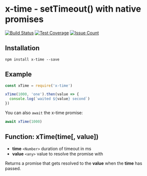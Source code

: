 # x-time - setTimeout() with native promises

[![Build Status](https://travis-ci.org/robojones/x-time.svg?branch=master)](https://travis-ci.org/robojones/x-time)
[![Test Coverage](https://codeclimate.com/github/robojones/x-time/badges/coverage.svg)](https://codeclimate.com/github/robojones/x-time/coverage)
[![Issue Count](https://codeclimate.com/github/robojones/x-time/badges/issue_count.svg)](https://codeclimate.com/github/robojones/x-time)

## Installation

```
npm install x-time --save
```

## Example

```javascript
const xTime = require('x-time')

xTime(1000, 'one').then(value => {
  console.log(`waited ${value} second`)
})
```

You can also `await` the x-time promise:

```javascript
await xTime(1000)
```

## Function: xTime(time[, value])

- __time__ `<Number>` duration of timeout in ms
- __value__ `<any>` value to resolve the promise with

Returns a promise that gets resolved to the __value__ when the __time__ has passed.

